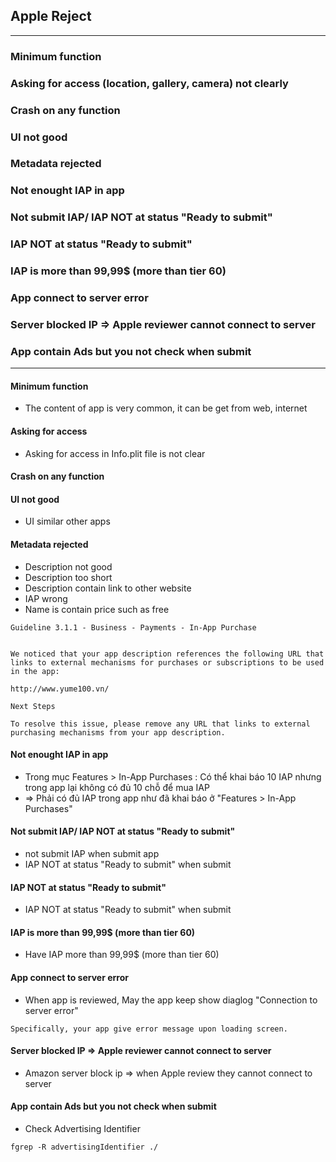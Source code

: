 ## Apple Reject

------------------------------------------------------------

### Minimum function
### Asking for access (location, gallery, camera) not clearly
### Crash on any function
### UI not good
### Metadata rejected
### Not enought IAP in app
### Not submit IAP/ IAP NOT at status "Ready to submit"
### IAP NOT at status "Ready to submit"
### IAP is more than 99,99$ (more than tier 60)
### App connect to server error
### Server blocked IP => Apple reviewer cannot connect to server
### App contain Ads but you not check when submit


--------------------------

#### Minimum function
* The content of app is very common, it can be get from web, internet
  
#### Asking for access
* Asking for access in Info.plit file is not clear

#### Crash on any function
  
#### UI not good
* UI similar other apps

#### Metadata rejected
* Description not good
* Description too short
* Description contain link to other website
* IAP wrong
* Name is contain price such as free

```
Guideline 3.1.1 - Business - Payments - In-App Purchase


We noticed that your app description references the following URL that links to external mechanisms for purchases or subscriptions to be used in the app:

http://www.yume100.vn/

Next Steps

To resolve this issue, please remove any URL that links to external purchasing mechanisms from your app description.
```

#### Not enought IAP in app
* Trong mục Features > In-App Purchases : Có thể khai báo 10 IAP nhưng trong app lại không có đủ 10 chỗ để mua IAP
* => Phải có đủ IAP trong app như đã khai báo ở "Features > In-App Purchases"

#### Not submit IAP/ IAP NOT at status "Ready to submit"
* not submit IAP when submit app
* IAP NOT at status "Ready to submit" when submit 

#### IAP NOT at status "Ready to submit"
* IAP NOT at status "Ready to submit" when submit 

#### IAP is more than 99,99$ (more than tier 60)
* Have IAP more than 99,99$ (more than tier 60)

#### App connect to server error

* When app is reviewed, May the app keep show diaglog "Connection to server error"

```
Specifically, your app give error message upon loading screen.
```
#### Server blocked IP => Apple reviewer cannot connect to server

* Amazon server block ip => when Apple review they cannot connect to server


#### App contain Ads but you not check when submit

* Check Advertising Identifier

```
fgrep -R advertisingIdentifier ./
```




